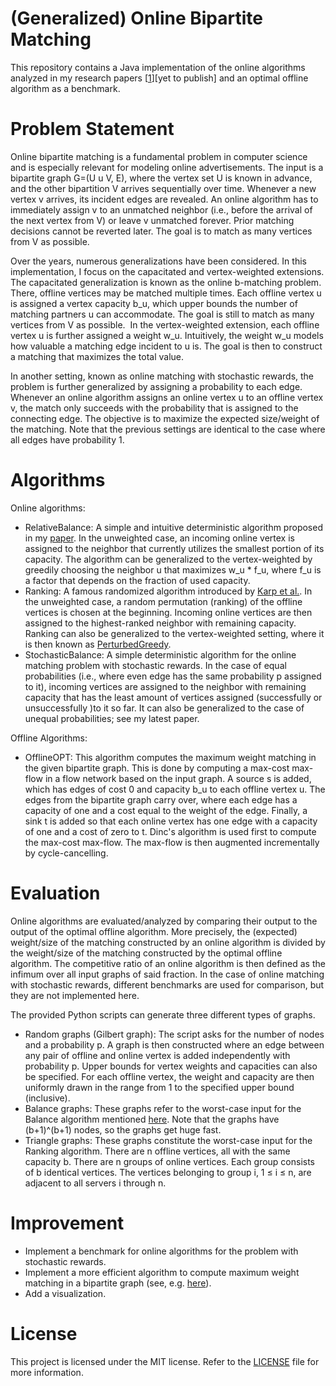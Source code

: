 # (Generalized) Online Bipartite Matching

This repository contains a Java implementation of the online algorithms analyzed in my research papers [[1](https://drops.dagstuhl.de/entities/document/10.4230/LIPIcs.APPROX/RANDOM.2021.2)][yet to publish] and an optimal offline algorithm as a benchmark. 

# Problem Statement

Online bipartite matching is a fundamental problem in computer science and is especially relevant for modeling online advertisements. The input is a bipartite graph G=(U u V, E), where the vertex set U is known in advance, and the other bipartition V arrives sequentially over time. Whenever a new vertex v arrives, its incident edges are revealed. An online algorithm has to immediately assign v to an unmatched neighbor (i.e., before the arrival of the next vertex from V) or leave v unmatched forever. Prior matching decisions cannot be reverted later. The goal is to match as many vertices from V as possible. 

Over the years, numerous generalizations have been considered. In this implementation, I focus on the capacitated and vertex-weighted extensions. The capacitated generalization is known as the online b-matching problem. There, offline vertices may be matched multiple times. Each offline vertex u is assigned a vertex capacity b_u, which upper bounds the number of matching partners u can accommodate. The goal is still to match as many vertices from V as possible. 
In the vertex-weighted extension, each offline vertex u is further assigned a weight w_u. Intuitively, the weight w_u models how valuable a matching edge incident to u is. The goal is then to construct a matching that maximizes the total value.

In another setting, known as online matching with stochastic rewards, the problem is further generalized by assigning a probability to each edge. Whenever an online algorithm assigns an online vertex u to an offline vertex v, the match only succeeds with the probability that is assigned to the connecting edge. The objective is to maximize the expected size/weight of the matching. Note that the previous settings are identical to the case where all edges have probability 1. 

# Algorithms

Online algorithms: 
- RelativeBalance: A simple and intuitive deterministic algorithm proposed in my [paper](https://drops.dagstuhl.de/entities/document/10.4230/LIPIcs.APPROX/RANDOM.2021.2). In the unweighted case, an incoming online vertex is assigned to the neighbor that currently utilizes the smallest portion of its capacity. The algorithm can be generalized to the vertex-weighted by greedily choosing the neighbor u that maximizes w_u * f_u, where f_u is a factor that depends on the fraction of used capacity. 
- Ranking: A famous randomized algorithm introduced by [Karp et al.](https://dl.acm.org/doi/pdf/10.1145/100216.100262). In the unweighted case, a random permutation (ranking) of the offline vertices is chosen at the beginning. Incoming online vertices are then assigned to the highest-ranked neighbor with remaining capacity. Ranking can also be generalized to the vertex-weighted setting, where it is then known as [PerturbedGreedy](https://epubs.siam.org/doi/pdf/10.1137/1.9781611973082.95). 
- StochasticBalance: A simple deterministic algorithm for the online matching problem with stochastic rewards. In the case of equal probabilities (i.e., where even edge has the same probability p assigned to it), incoming vertices are assigned to the neighbor with remaining capacity that has the least amount of vertices assigned (successfully or unsuccessfully )to it so far. It can also be generalized to the case of unequal probabilities; see my latest paper. 

Offline Algorithms: 
- OfflineOPT: This algorithm computes the maximum weight matching in the given bipartite graph. This is done by computing a max-cost max-flow in a flow network based on the input graph. A source s is added, which has edges of cost 0 and capacity b_u to each offline vertex u. The edges from the bipartite graph carry over, where each edge has a capacity of one and a cost equal to the weight of the edge. Finally, a sink t is added so that each online vertex has one edge with a capacity of one and a cost of zero to t. Dinc's algorithm is used first to compute the max-cost max-flow. The max-flow is then augmented incrementally by cycle-cancelling. 

# Evaluation

Online algorithms are evaluated/analyzed by comparing their output to the output of the optimal offline algorithm. More precisely, the (expected) weight/size of the matching constructed by an online algorithm is divided by the weight/size of the matching constructed by the optimal offline algorithm. The competitive ratio of an online algorithm is then defined as the infimum over all input graphs of said fraction. In the case of online matching with stochastic rewards, different benchmarks are used for comparison, but they are not implemented here. 

The provided Python scripts can generate three different types of graphs. 
- Random graphs (Gilbert graph): The script asks for the number of nodes and a probability p. A graph is then constructed where an edge between any pair of offline and online vertex is added independently with probability p. Upper bounds for vertex weights and capacities can also be specified. For each offline vertex, the weight and capacity are then uniformly drawn in the range from 1 to the specified upper bound (inclusive). 
- Balance graphs: These graphs refer to the worst-case input for the Balance algorithm mentioned [here](https://www.sciencedirect.com/science/article/pii/S0304397599001401). Note that the graphs have (b+1)^(b+1) nodes, so the graphs get huge fast. 
- Triangle graphs: These graphs constitute the worst-case input for the Ranking algorithm. There are n offline vertices, all with the same capacity b. There are n groups of online vertices. Each group consists of b identical vertices. The vertices belonging to group i, 1 ≤ i ≤ n, are adjacent to all servers i through n. 

# Improvement

- Implement a benchmark for online algorithms for the problem with stochastic rewards.
- Implement a more efficient algorithm to compute maximum weight matching in a bipartite graph (see, e.g. [here](https://en.wikipedia.org/wiki/Minimum-cost_flow_problem#Solutions)). 
- Add a visualization.

# License

This project is licensed under the MIT license. Refer to the [LICENSE](./LICENSE) file for more information.
